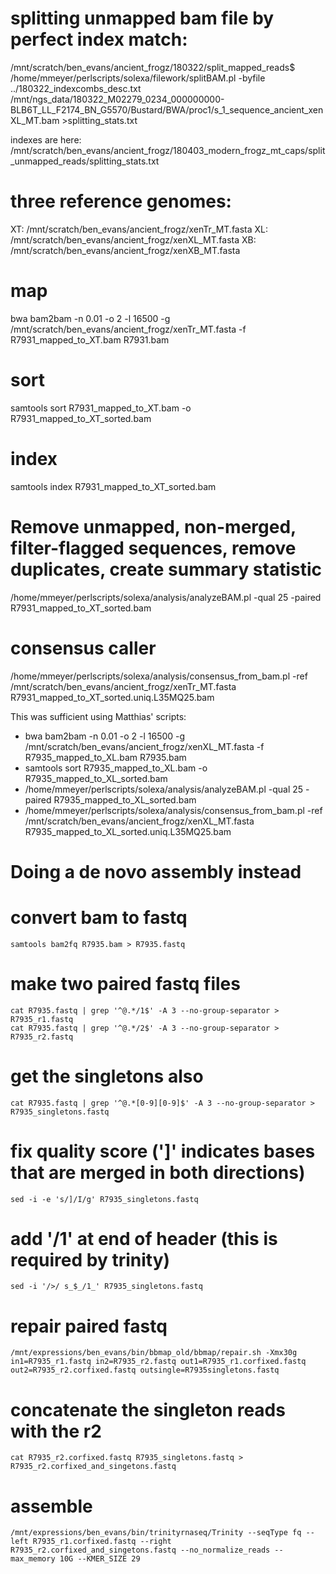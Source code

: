# splitting unmapped bam file by perfect index match:
/mnt/scratch/ben_evans/ancient_frogz/180322/split_mapped_reads$ /home/mmeyer/perlscripts/solexa/filework/splitBAM.pl -byfile ../180322_indexcombs_desc.txt /mnt/ngs_data/180322_M02279_0234_000000000-BLB6T_LL_F2174_BN_G5570/Bustard/BWA/proc1/s_1_sequence_ancient_xenXL_MT.bam >splitting_stats.txt

indexes are here: /mnt/scratch/ben_evans/ancient_frogz/180403_modern_frogz_mt_caps/split_unmapped_reads/splitting_stats.txt

# three reference genomes:
XT: /mnt/scratch/ben_evans/ancient_frogz/xenTr_MT.fasta
XL: /mnt/scratch/ben_evans/ancient_frogz/xenXL_MT.fasta
XB: /mnt/scratch/ben_evans/ancient_frogz/xenXB_MT.fasta

# map 
bwa bam2bam -n 0.01 -o 2 -l 16500 -g /mnt/scratch/ben_evans/ancient_frogz/xenTr_MT.fasta -f R7931_mapped_to_XT.bam R7931.bam

# sort
samtools sort R7931_mapped_to_XT.bam -o R7931_mapped_to_XT_sorted.bam

# index
samtools index R7931_mapped_to_XT_sorted.bam

# Remove unmapped, non-merged, filter-flagged sequences, remove duplicates, create summary statistic
/home/mmeyer/perlscripts/solexa/analysis/analyzeBAM.pl -qual 25 -paired R7931_mapped_to_XT_sorted.bam 

# consensus caller
/home/mmeyer/perlscripts/solexa/analysis/consensus_from_bam.pl -ref /mnt/scratch/ben_evans/ancient_frogz/xenTr_MT.fasta R7931_mapped_to_XT_sorted.uniq.L35MQ25.bam


This was sufficient using Matthias' scripts:
* bwa bam2bam -n 0.01 -o 2 -l 16500 -g /mnt/scratch/ben_evans/ancient_frogz/xenXL_MT.fasta -f R7935_mapped_to_XL.bam R7935.bam
* samtools sort R7935_mapped_to_XL.bam -o R7935_mapped_to_XL_sorted.bam
* /home/mmeyer/perlscripts/solexa/analysis/analyzeBAM.pl -qual 25 -paired R7935_mapped_to_XL_sorted.bam 
* /home/mmeyer/perlscripts/solexa/analysis/consensus_from_bam.pl -ref /mnt/scratch/ben_evans/ancient_frogz/xenXL_MT.fasta R7935_mapped_to_XL_sorted.uniq.L35MQ25.bam

# Doing a de novo assembly instead
# convert bam to fastq
```
samtools bam2fq R7935.bam > R7935.fastq
```
# make two paired fastq files
```
cat R7935.fastq | grep '^@.*/1$' -A 3 --no-group-separator > R7935_r1.fastq
cat R7935.fastq | grep '^@.*/2$' -A 3 --no-group-separator > R7935_r2.fastq
```
# get the singletons also
```
cat R7935.fastq | grep '^@.*[0-9][0-9]$' -A 3 --no-group-separator > R7935_singletons.fastq

```
# fix quality score (']' indicates bases that are merged in both directions)
```
sed -i -e 's/]/I/g' R7935_singletons.fastq
```
# add '/1' at end of header (this is required by trinity)
```
sed -i '/>/ s_$_/1_' R7935_singletons.fastq
```

# repair paired fastq
```
/mnt/expressions/ben_evans/bin/bbmap_old/bbmap/repair.sh -Xmx30g in1=R7935_r1.fastq in2=R7935_r2.fastq out1=R7935_r1.corfixed.fastq out2=R7935_r2.corfixed.fastq outsingle=R7935singletons.fastq
```
# concatenate the singleton reads with the r2
```
cat R7935_r2.corfixed.fastq R7935_singletons.fastq > R7935_r2.corfixed_and_singetons.fastq
```
# assemble 
```
/mnt/expressions/ben_evans/bin/trinityrnaseq/Trinity --seqType fq --left R7935_r1.corfixed.fastq --right R7935_r2.corfixed_and_singetons.fastq --no_normalize_reads --max_memory 10G --KMER_SIZE 29
```
